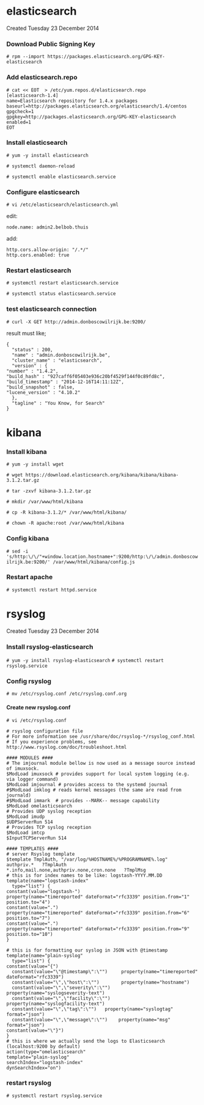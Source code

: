 # elasticsearch
Created Tuesday 23 December 2014

### Download Public Signing Key

``# rpm --import https://packages.elasticsearch.org/GPG-KEY-elasticsearch``

### Add elasticsearch.repo

	# cat << EOT  > /etc/yum.repos.d/elasticsearch.repo
	[elasticsearch-1.4]
	name=Elasticsearch repository for 1.4.x packages
	baseurl=http://packages.elasticsearch.org/elasticsearch/1.4/centos
	gpgcheck=1
	gpgkey=http://packages.elasticsearch.org/GPG-KEY-elasticsearch
	enabled=1
	EOT


### Install elasticsearch

``# yum -y install elasticsearch``
	
``# systemctl daemon-reload``
	
``# systemctl enable elasticsearch.service``


### Configure elasticsearch

``# vi /etc/elasticsearch/elasticsearch.yml``

edit:

	node.name: admin2.belbob.thuis

add:

	http.cors.allow-origin: "/.*/"
	http.cors.enabled: true


### Restart elasticsearch

``# systemctl restart elasticsearch.service``

``# systemctl status elasticsearch.service``

### test elasticsearch connection

``# curl -X GET http://admin.donboscowilrijk.be:9200/``

result must like;

	{
	  "status" : 200,
	  "name" : "admin.donboscowilrijk.be",
	  "cluster_name" : "elasticsearch",
	  "version" : {
	"number" : "1.4.2",
	"build_hash" : "927caff6f05403e936c20bf4529f144f0c89fd8c",
	"build_timestamp" : "2014-12-16T14:11:12Z",
	"build_snapshot" : false,
	"lucene_version" : "4.10.2"
	  },
	  "tagline" : "You Know, for Search"
	}

# kibana

### Install kibana

``# yum -y install wget``

``# wget https://download.elasticsearch.org/kibana/kibana/kibana-3.1.2.tar.gz``

``# tar -zxvf kibana-3.1.2.tar.gz``

``# mkdir /var/www/html/kibana``

``# cp -R kibana-3.1.2/* /var/www/html/kibana/``

``# chown -R apache:root /var/www/html/kibana`` 

### Config kibana

``# sed -i 's/http:\/\/"+window.location.hostname+":9200/http:\/\/admin.donboscowilrijk.be:9200/' /var/www/html/kibana/config.js``

### Restart apache

``# systemctl restart httpd.service``

# rsyslog

Created Tuesday 23 December 2014

### Install rsyslog-elasticsearch
``# yum -y install rsyslog-elasticsearch``
``# systemctl restart rsyslog.service``

### Config rsyslog
``# mv /etc/rsyslog.conf /etc/rsyslog.conf.org``

#### Create new rsyslog.conf
``# vi /etc/rsyslog.conf``

	# rsyslog configuration file
	# For more information see /usr/share/doc/rsyslog-*/rsyslog_conf.html
	# If you experience problems, see http://www.rsyslog.com/doc/troubleshoot.html
	
	#### MODULES ####
	# The imjournal module bellow is now used as a message source instead of imuxsock.
	$ModLoad imuxsock # provides support for local system logging (e.g. via logger command)
	$ModLoad imjournal # provides access to the systemd journal
	#$ModLoad imklog # reads kernel messages (the same are read from journald)
	#$ModLoad immark  # provides --MARK-- message capability
	$ModLoad omelasticsearch
	# Provides UDP syslog reception
	$ModLoad imudp
	$UDPServerRun 514
	# Provides TCP syslog reception
	$ModLoad imtcp
	$InputTCPServerRun 514
	
	#### TEMPLATES ####
	# server Rsyslog template
	$template TmplAuth, "/var/log/%HOSTNAME%/%PROGRAMNAME%.log" 
	authpriv.*   ?TmplAuth
	*.info,mail.none,authpriv.none,cron.none   ?TmplMsg
	# this is for index names to be like: logstash-YYYY.MM.DD
	template(name="logstash-index"
	  type="list") {
	constant(value="logstash-")
	property(name="timereported" dateFormat="rfc3339" position.from="1" position.to="4")
	constant(value=".")
	property(name="timereported" dateFormat="rfc3339" position.from="6" position.to="7")
	constant(value=".")
	property(name="timereported" dateFormat="rfc3339" position.from="9" position.to="10")
	}
	
	# this is for formatting our syslog in JSON with @timestamp
	template(name="plain-syslog"
	  type="list") {
	constant(value="{")
	  constant(value="\"@timestamp\":\"")     property(name="timereported" dateFormat="rfc3339")
	  constant(value="\",\"host\":\"")        property(name="hostname")
	  constant(value="\",\"severity\":\"")    property(name="syslogseverity-text")
	  constant(value="\",\"facility\":\"")    property(name="syslogfacility-text")
	  constant(value="\",\"tag\":\"")   property(name="syslogtag" format="json")
	  constant(value="\",\"message\":\"")    property(name="msg" format="json")
	constant(value="\"}")
	}
	# this is where we actually send the logs to Elasticsearch (localhost:9200 by default)
	action(type="omelasticsearch"
	template="plain-syslog"
	searchIndex="logstash-index"
	dynSearchIndex="on")


### restart rsyslog
``# systemctl restart rsyslog.service``
